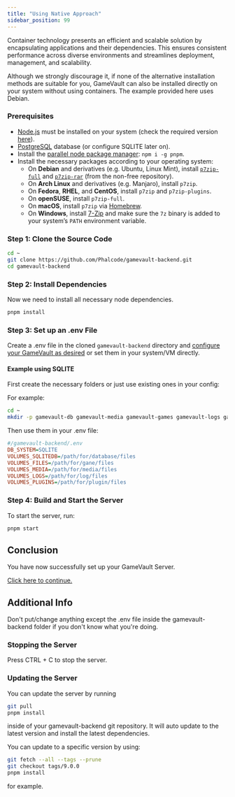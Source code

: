 ```yaml
---
title: "Using Native Approach"
sidebar_position: 99
---
```


Container technology presents an efficient and scalable solution by encapsulating applications and their dependencies. This ensures consistent performance across diverse environments and streamlines deployment, management, and scalability.

Although we strongly discourage it, if none of the alternative installation methods are suitable for you, GameVault can also be installed directly on your system without using containers. The example provided here uses Debian.

### Prerequisites

- [Node.js](https://nodejs.org/) must be installed on your system (check the required version [here](https://github.com/Phalcode/gamevault-backend/blob/master/Dockerfile#L1)).
- [PostgreSQL](https://www.postgresql.org/) database (or configure SQLITE later on).
- Install the [parallel node package manager](https://pnpm.io/): `npm i -g pnpm`.
- Install the necessary packages according to your operating system:
  - On **Debian** and derivatives (e.g. Ubuntu, Linux Mint), install [`p7zip-full`](https://packages.debian.org/en/sid/p7zip-full) and [`p7zip-rar`](https://packages.debian.org/en/sid/p7zip-rar) (from the non-free repository).
  - On **Arch Linux** and derivatives (e.g. Manjaro), install `p7zip`.
  - On **Fedora**, **RHEL**, and **CentOS**, install `p7zip` and `p7zip-plugins`.
  - On **openSUSE**, install `p7zip-full`.
  - On **macOS**, install `p7zip` via [Homebrew](https://brew.sh/).
  - On **Windows**, install [7-Zip](https://www.7-zip.org/) and make sure the `7z` binary is added to your system’s `PATH` environment variable.

### Step 1: Clone the Source Code

```bash
cd ~
git clone https://github.com/Phalcode/gamevault-backend.git
cd gamevault-backend
```

### Step 2: Install Dependencies

Now we need to install all necessary node dependencies.

```bash
pnpm install
```

### Step 3: Set up an .env File

Create a .env file in the cloned `gamevault-backend` directory and [configure your GameVault as desired](../configuration.md) or set them in your system/VM directly.

#### Example using SQLITE

First create the necessary folders or just use existing ones in your config:

For example:

```bash
cd ~
mkdir -p gamevault-db gamevault-media gamevault-games gamevault-logs gamevault-plugins
```

Then use them in your .env file:

```ini
#/gamevault-backend/.env
DB_SYSTEM=SQLITE
VOLUMES_SQLITEDB=/path/for/database/files
VOLUMES_FILES=/path/for/gane/files
VOLUMES_MEDIA=/path/for/media/files
VOLUMES_LOGS=/path/for/log/files
VOLUMES_PLUGINS=/path/for/plugin/files
```

### Step 4: Build and Start the Server

To start the server, run:

```bash
pnpm start
```

## Conclusion

You have now successfully set up your GameVault Server.

[Click here to continue.](setup.md#what-next)

## Additional Info

Don't put/change anything except the .env file inside the gamevault-backend folder if you don't know what you're doing.

### Stopping the Server

Press CTRL + C to stop the server.

### Updating the Server

You can update the server by running

```bash
git pull
pnpm install
```

inside of your gamevault-backend git repository. It will auto update to the latest version and install the latest dependencies.

You can update to a specific version by using:

```bash
git fetch --all --tags --prune
git checkout tags/9.0.0
pnpm install
```

for example.
